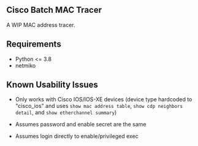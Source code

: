 ## Cisco Batch MAC Tracer

A WIP MAC address tracer.

## Requirements

* Python <= 3.8
* netmiko

## Known Usability Issues

* Only works with Cisco IOS/IOS-XE devices (device type hardcoded to "cisco_ios" and uses `show mac address table`, `show cdp neighbors detail`, and `show etherchannel summary`)

* Assumes password and enable secret are the same

* Assumes login directly to enable/privileged exec
